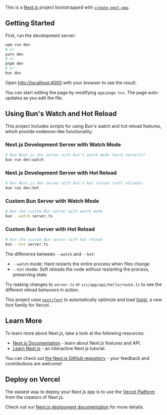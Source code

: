 This is a [Next.js](https://nextjs.org) project bootstrapped with [`create-next-app`](https://nextjs.org/docs/app/api-reference/cli/create-next-app).

## Getting Started

First, run the development server:

```bash
npm run dev
# or
yarn dev
# or
pnpm dev
# or
bun dev
```

Open [http://localhost:4000](http://localhost:4000) with your browser to see the result.

You can start editing the page by modifying `app/page.tsx`. The page auto-updates as you edit the file.

## Using Bun's Watch and Hot Reload

This project includes scripts for using Bun's watch and hot reload features, which provide nodemon-like functionality:

### Next.js Development Server with Watch Mode

```bash
# Run Next.js dev server with Bun's watch mode (hard restarts)
bun run dev:watch
```

### Next.js Development Server with Hot Reload

```bash
# Run Next.js dev server with Bun's hot reload (soft reloads)
bun run dev:hot
```

### Custom Bun Server with Watch Mode

```bash
# Run the custom Bun server with watch mode
bun --watch server.ts
```

### Custom Bun Server with Hot Reload

```bash
# Run the custom Bun server with hot reload
bun --hot server.ts
```

The difference between `--watch` and `--hot`:

- `--watch` mode: Hard restarts the entire process when files change
- `--hot` mode: Soft reloads the code without restarting the process, preserving state

Try making changes to `server.ts` or `src/app/api/hello/route.ts` to see the different reload behaviors in action.

This project uses [`next/font`](https://nextjs.org/docs/app/building-your-application/optimizing/fonts) to automatically optimize and load [Geist](https://vercel.com/font), a new font family for Vercel.

## Learn More

To learn more about Next.js, take a look at the following resources:

- [Next.js Documentation](https://nextjs.org/docs) - learn about Next.js features and API.
- [Learn Next.js](https://nextjs.org/learn) - an interactive Next.js tutorial.

You can check out [the Next.js GitHub repository](https://github.com/vercel/next.js) - your feedback and contributions are welcome!

## Deploy on Vercel

The easiest way to deploy your Next.js app is to use the [Vercel Platform](https://vercel.com/new?utm_medium=default-template&filter=next.js&utm_source=create-next-app&utm_campaign=create-next-app-readme) from the creators of Next.js.

Check out our [Next.js deployment documentation](https://nextjs.org/docs/app/building-your-application/deploying) for more details.

